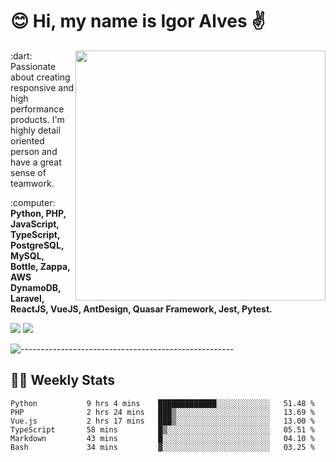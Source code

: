 # :blush: Hi, my name is Igor Alves :v:

<img src="https://github-readme-stats.vercel.app/api?username=iguit0&show_icons=true&include_all_commits=true&count_private=true&theme=dark" min-width="400px" max-width="400px" width="400px" align="right" />

<p align="left"> 
  :dart: Passionate about creating responsive and high performance products.
  I'm highly detail oriented person and have a great sense of teamwork.
</p>

<p align="left">
  :computer: <strong>Python, PHP, JavaScript, TypeScript, PostgreSQL, MySQL, Bottle, Zappa, AWS DynamoDB, Laravel, ReactJS, VueJS, AntDesign, Quasar Framework, Jest, Pytest.</strong>
</p>

<p align="left">
  <a href="https://www.linkedin.com/in/igor-lucio-alves" target="_blank" rel="noopener noreferrer" alt="LinkedIn">
  <img src="https://img.shields.io/badge/LinkedIn-0077B5?style=for-the-badge&logo=linkedin&logoColor=white" /></a>

  <a href="https://t.me/iguit0" target="_blank" rel="noopener noreferrer" alt="Telegram">
  <img src="https://img.shields.io/badge/Telegram-2CA5E0?style=for-the-badge&logo=telegram&logoColor=white" /></a>
</p>

![-----------------------------------------------------](https://raw.githubusercontent.com/andreasbm/readme/master/assets/lines/aqua.png)

## :man_technologist: Weekly Stats
<!--START_SECTION:waka-->

```text
Python           9 hrs 4 mins    █████████████░░░░░░░░░░░░   51.48 %
PHP              2 hrs 24 mins   ███▒░░░░░░░░░░░░░░░░░░░░░   13.69 %
Vue.js           2 hrs 17 mins   ███▒░░░░░░░░░░░░░░░░░░░░░   13.00 %
TypeScript       58 mins         █▒░░░░░░░░░░░░░░░░░░░░░░░   05.51 %
Markdown         43 mins         █░░░░░░░░░░░░░░░░░░░░░░░░   04.10 %
Bash             34 mins         ▓░░░░░░░░░░░░░░░░░░░░░░░░   03.25 %
```

<!--END_SECTION:waka-->
